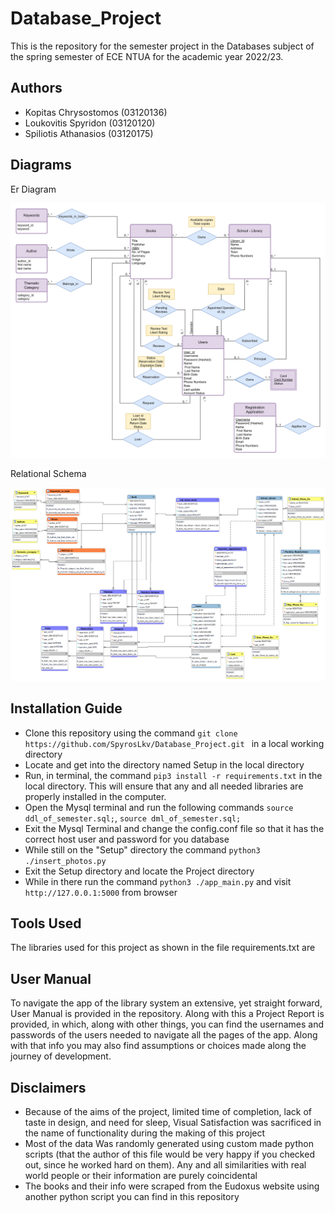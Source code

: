 # Database_Project
This is the repository for the semester project in the Databases subject of the spring semester of ECE NTUA for the academic year 2022/23.

## Authors
- Kopitas Chrysostomos    (03120136)
- Loukovitis Spyridon     (03120120)
- Spiliotis Athanasios    (03120175)

## Diagrams


Er Diagram

![ER Diagram](https://github.com/SpyrosLkv/Database_Project/blob/main/Diagrams/ER_diagram.png)

Relational Schema

![Relational Schema](https://github.com/SpyrosLkv/Database_Project/blob/main/Diagrams/Relational_Schema.png)

## Installation Guide
- Clone this repository using the command `git clone https://github.com/SpyrosLkv/Database_Project.git ` in a local working directory
- Locate and get into the directory named Setup in the local directory
- Run, in terminal, the command  `pip3 install -r requirements.txt` in the local directory. This will ensure that any and all needed libraries are properly installed in the computer.
- Open the Mysql terminal and run the following commands `source ddl_of_semester.sql;`,  `source dml_of_semester.sql;`
- Exit the Mysql Terminal and change the config.conf file so that it has the correct host user and password for you database
- While still on the "Setup" directory the command `python3 ./insert_photos.py`
- Exit the Setup directory and locate the Project directory
- While in there run the command `python3 ./app_main.py` and visit `http://127.0.0.1:5000` from browser

## Tools Used

The libraries used for this project as shown in the file requirements.txt are


## User Manual

To navigate the app of the library system an extensive, yet straight forward, User Manual is provided in the repository. Along with this a Project Report is provided, in which, along with other things, you can find the usernames and passwords of the users needed to navigate all the pages of the app. Along with that info you may also find assumptions or choices made along the journey of development.


## Disclaimers

- Because of the aims of the project, limited time of completion, lack of taste in design, and need for sleep, Visual Satisfaction was sacrificed in the name of functionality during the making of this project
- Most of the data Was randomly generated using custom made python scripts (that the author of this file would be very happy if you checked out, since he worked hard on them). Any and all similarities with real world people or their information are purely coincidental
- The books and their info were scraped from the Eudoxus website using another python script you can find in this repository
